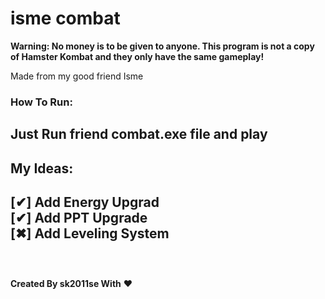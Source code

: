 # isme combat

**Warning: No money is to be given to anyone. This program is not a copy of Hamster Kombat and they only have the same gameplay!**

Made from my good friend Isme
<br>
### How To Run:
Just Run **friend combat.exe** file and play
<br>
---
## My Ideas:
[✔] Add Energy Upgrad<br>
[✔] Add PPT Upgrade<br>
[✖] Add Leveling System<br>
<br>
---
<br>
<strong>Created By sk2011se With</strong> ❤
